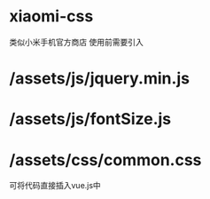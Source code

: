 # xiaomi-css
类似小米手机官方商店
使用前需要引入
# /assets/js/jquery.min.js
# /assets/js/fontSize.js
# /assets/css/common.css
可将代码直接插入vue.js中 




